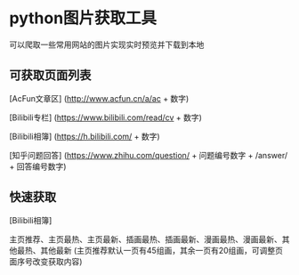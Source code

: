 # python图片获取工具
可以爬取一些常用网站的图片实现实时预览并下载到本地
 
## 可获取页面列表
[AcFun文章区]
(http://www.acfun.cn/a/ac + 数字)

[Bilibili专栏]
(https://www.bilibili.com/read/cv + 数字)

[Bilibili相簿]
(https://h.bilibili.com/ + 数字)

[知乎问题回答]
(https://www.zhihu.com/question/ + 问题编号数字 + /answer/ + 回答编号数字)

## 快速获取
[Bilibili相簿]

主页推荐、主页最热、主页最新、插画最热、插画最新、漫画最热、漫画最新、其他最热、其他最新
(主页推荐默认一页有45组画，其余一页有20组画，可调整页面序号改变获取内容)


